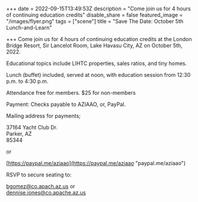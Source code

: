 +++
date = 2022-09-15T13:49:53Z
description = "Come join us for 4 hours of continuing education credits"
disable_share = false
featured_image = "/images/flyer.png"
tags = ["scene"]
title = "Save The Date: October 5th Lunch-and-Learn"

+++
Come join us for 4 hours of continuing education credits at the London Bridge Resort, Sir Lancelot Room, Lake Havasu City, AZ on October 5th, 2022.

Educational topics include LIHTC properties, sales ratios, and tiny homes.

Lunch (buffet) included, served at noon, with education session from 12:30 p.m. to 4:30 p.m.

Attendance free for members.  $25 for non-members

Payment: Checks payable to AZIAAO, or, PayPal.

Mailing address for payments;

37164 Yacht Club Dr.  
Parker, AZ  
85344

or

[https://paypal.me/aziaao](https://paypal.me/aziaao "paypal.me/aziaao")

RSVP to secure seating to:

[bgomez@co.apach.az.us](mailto:bgomez@co.apach.az.us "bgomez@co.apach.az.us")  or  
[dennise.jones@co.apache.az.us](mailto:dennise.jones@co.apache.az.us "dennise.jones@co.apache.az.us")
